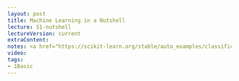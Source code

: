 ```yaml
---
layout: post
title: Machine Learning in a Nutshell
lecture: S1-nutshell
lectureVersion: current
extraContent: 
notes: <a href="https://scikit-learn.org/stable/auto_examples/classification/plot_digits_classification.html#sphx-glr-auto-examples-classification-plot-digits-classification-py">two modes running example</a> 
video:   
tags:
- 1Basic
---
```


